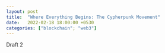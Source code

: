 ```yaml
---
layout: post
title:  "Where Everything Begins: The Cypherpunk Movement"
date:   2022-02-18 18:00:00 +0530
categories: ["blockchain"; "web3"]
---
```

Draft 2
